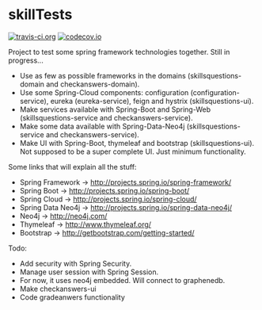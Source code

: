 # skillTests 
[![travis-ci.org](https://travis-ci.org/SimpleApplicationsOrg/skillTests.svg?branch=master)](http://travis-ci.org/SimpleApplicationsOrg/skillTests?branch=master)  [![codecov.io](http://codecov.io/github/SimpleApplicationsOrg/skillTests/coverage.svg?branch=master)](http://codecov.io/github/SimpleApplicationsOrg/skillTests?branch=master)

Project to test some spring framework technologies together. Still in progress...

- Use as few as possible frameworks in the domains (skillsquestions-domain and checkanswers-domain).
- Use some Spring-Cloud components: configuration (configuration-service), eureka (eureka-service), feign and hystrix (skillsquestions-ui). 
- Make services available with Spring-Boot and Spring-Web (skillsquestions-service and checkanswers-service).
- Make some data available with Spring-Data-Neo4j (skillsquestions-service and checkanswers-service).
- Make UI with Spring-Boot, thymeleaf and bootstrap (skillsquestions-ui). Not supposed to be a super complete UI. Just minimum functionality.

Some links that will explain all the stuff:

- Spring Framework -> http://projects.spring.io/spring-framework/
- Spring Boot -> http://projects.spring.io/spring-boot/
- Spring Cloud -> http://projects.spring.io/spring-cloud/
- Spring Data Neo4j -> http://projects.spring.io/spring-data-neo4j/
- Neo4j -> http://neo4j.com/
- Thymeleaf -> http://www.thymeleaf.org/
- Bootstrap -> http://getbootstrap.com/getting-started/

Todo:
- Add security with Spring Security.
- Manage user session with Spring Session.
- For now, it uses neo4j embedded. Will connect to graphenedb.
- Make checkanswers-ui
- Code gradeanwers functionality
